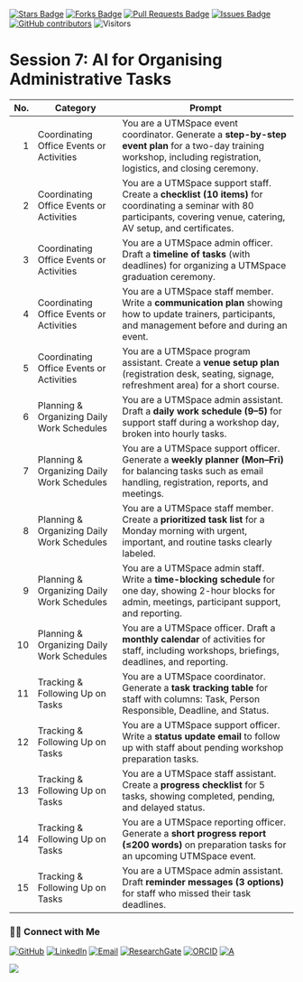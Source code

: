 <a href="https://github.com/drshahizan/short-course/stargazers"><img src="https://img.shields.io/github/stars/drshahizan/short-course" alt="Stars Badge"/></a>
<a href="https://github.com/drshahizan/short-course/network/members"><img src="https://img.shields.io/github/forks/drshahizan/short-course" alt="Forks Badge"/></a>
<a href="https://github.com/drshahizan/short-course/pulls"><img src="https://img.shields.io/github/issues-pr/drshahizan/short-course" alt="Pull Requests Badge"/></a>
<a href="https://github.com/drshahizan/short-course"><img src="https://img.shields.io/github/issues/drshahizan/short-course" alt="Issues Badge"/></a>
<a href="https://github.com/drshahizan/short-course/graphs/contributors"><img alt="GitHub contributors" src="https://img.shields.io/github/contributors/drshahizan/short-course?color=2b9348"></a>
![Visitors](https://api.visitorbadge.io/api/visitors?path=https%3A%2F%2Fgithub.com%2Fdrshahizan%2Fshort-course&labelColor=%23d9e3f0&countColor=%23697689&style=flat)

# Session 7: AI for Organising Administrative Tasks


| **No.** | **Category**                               | **Prompt**                                                                                                                                                                 |
| ------: | ------------------------------------------ | -------------------------------------------------------------------------------------------------------------------------------------------------------------------------- |
|       1 | Coordinating Office Events or Activities   | You are a UTMSpace event coordinator. Generate a **step-by-step event plan** for a two-day training workshop, including registration, logistics, and closing ceremony.     |
|       2 | Coordinating Office Events or Activities   | You are a UTMSpace support staff. Create a **checklist (10 items)** for coordinating a seminar with 80 participants, covering venue, catering, AV setup, and certificates. |
|       3 | Coordinating Office Events or Activities   | You are a UTMSpace admin officer. Draft a **timeline of tasks** (with deadlines) for organizing a UTMSpace graduation ceremony.                                            |
|       4 | Coordinating Office Events or Activities   | You are a UTMSpace staff member. Write a **communication plan** showing how to update trainers, participants, and management before and during an event.                   |
|       5 | Coordinating Office Events or Activities   | You are a UTMSpace program assistant. Create a **venue setup plan** (registration desk, seating, signage, refreshment area) for a short course.                            |
|       6 | Planning & Organizing Daily Work Schedules | You are a UTMSpace admin assistant. Draft a **daily work schedule (9–5)** for support staff during a workshop day, broken into hourly tasks.                               |
|       7 | Planning & Organizing Daily Work Schedules | You are a UTMSpace support officer. Generate a **weekly planner (Mon–Fri)** for balancing tasks such as email handling, registration, reports, and meetings.               |
|       8 | Planning & Organizing Daily Work Schedules | You are a UTMSpace staff member. Create a **prioritized task list** for a Monday morning with urgent, important, and routine tasks clearly labeled.                        |
|       9 | Planning & Organizing Daily Work Schedules | You are a UTMSpace admin staff. Write a **time-blocking schedule** for one day, showing 2-hour blocks for admin, meetings, participant support, and reporting.             |
|      10 | Planning & Organizing Daily Work Schedules | You are a UTMSpace officer. Draft a **monthly calendar** of activities for staff, including workshops, briefings, deadlines, and reporting.                                |
|      11 | Tracking & Following Up on Tasks           | You are a UTMSpace coordinator. Generate a **task tracking table** for staff with columns: Task, Person Responsible, Deadline, and Status.                                 |
|      12 | Tracking & Following Up on Tasks           | You are a UTMSpace support officer. Write a **status update email** to follow up with staff about pending workshop preparation tasks.                                      |
|      13 | Tracking & Following Up on Tasks           | You are a UTMSpace staff assistant. Create a **progress checklist** for 5 tasks, showing completed, pending, and delayed status.                                           |
|      14 | Tracking & Following Up on Tasks           | You are a UTMSpace reporting officer. Generate a **short progress report (≤200 words)** on preparation tasks for an upcoming UTMSpace event.                               |
|      15 | Tracking & Following Up on Tasks           | You are a UTMSpace admin assistant. Draft **reminder messages (3 options)** for staff who missed their task deadlines.                                                     |



### 🙌🏻 Connect with Me
<p align="left">
    <a href="https://github.com/drshahizan" target="_blank"><img alt="GitHub" src="https://img.shields.io/badge/-@drshahizan-181717?style=flat-square&logo=GitHub&logoColor=white"></a>
    <a href="https://www.linkedin.com/in/drshahizan" target="_blank"><img alt="LinkedIn" src="https://img.shields.io/badge/-drshahizan-blue?style=flat-square&logo=Linkedin&logoColor=white&link=https://www.linkedin.com/in/drshahizan/"></a>
    <a href="mailto:shahizan@utm.my" target="_blank"><img alt="Email" src="https://img.shields.io/badge/-shahizan@utm.my-c14438?style=flat-square&logo=Gmail&logoColor=white&link=mailto:shahizan@utm.my.com"></a>
    <a href="https://www.researchgate.net/profile/Mohd-Othman-28" target="_blank"><img alt="ResearchGate" src="https://img.shields.io/badge/-ResearchGate-00CCBB?style=flat-square&logo=ResearchGate&logoColor=white"></a>
    <a href="https://orcid.org/0000-0003-4261-1873" target="_blank"><img alt="ORCID" src="https://img.shields.io/badge/-ORCID-A6CE39?style=flat-square&logo=ORCID&logoColor=white"></a> 
 <a href="https://visitorbadge.io/status?path=https%3A%2F%2Fgithub.com%2Fdrshahizan" target="_blank"><img alt="A" src="https://api.visitorbadge.io/api/visitors?path=https%3A%2F%2Fgithub.com%2Fdrshahizan&labelColor=%23697689&countColor=%23555555&style=plastic"></a>
 
![](https://hit.yhype.me/github/profile?user_id=81284918)
</p>
